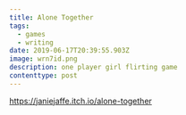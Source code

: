 ```yaml
---
title: Alone Together
tags:
  - games
  - writing
date: 2019-06-17T20:39:55.903Z
image: wrn7id.png
description: one player girl flirting game
contenttype: post
---
```

<https://janiejaffe.itch.io/alone-together>